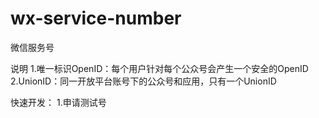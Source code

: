 # wx-service-number
微信服务号

说明
1.唯一标识OpenID：每个用户针对每个公众号会产生一个安全的OpenID
2.UnionID：同一开放平台账号下的公众号和应用，只有一个UnionID


快速开发：
  1.申请测试号
